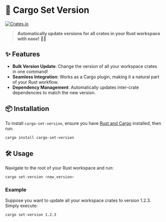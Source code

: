# 🎉 Cargo Set Version

[![Crates.io](https://img.shields.io/crates/v/cargo-set-version)](https://crates.io/cargo-set-version)

> **Automatically update versions for all crates in your Rust workspace with ease!** 🦀✨

## ✨ Features

- **Bulk Version Update**: Change the version of all your workspace crates in one command!
- **Seamless Integration**: Works as a Cargo plugin, making it a natural part of your Rust workflow.
- **Dependency Management**: Automatically updates inter-crate dependencies to match the new version.

## 📦 Installation

To install `cargo-set-version`, ensure you have [Rust and Cargo](https://rustup.rs/) installed, then run:

```bash
cargo install cargo-set-version
```

## 🛠️ Usage

Navigate to the root of your Rust workspace and run:

```bash
cargo set-version <new_version>
```

### Example

Suppose you want to update all your workspace crates to version 1.2.3. Simply execute:

```bash
cargo set-version 1.2.3
```
